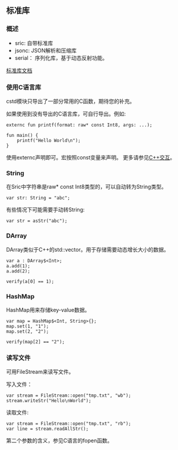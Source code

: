 

## 标准库

### 概述
- sric: 自带标准库
- jsonc: JSON解析和压缩库
- serial： 序列化库，基于动态反射功能。

[标准库文档](/apidoc.html)

### 使用C语言库

cstd模块只导出了一部分常用的C函数，期待您的补充。

如果使用到没有导出的C语言库，可自行导出。例如:

```
externc fun printf(format: raw* const Int8, args: ...);

fun main() {
    printf("Hello World\n");
}
```

使用externc声明即可。宏按照const变量来声明。
更多请参见[C++交互](cpp.md)。


### String
在Sric中字符串是raw* const Int8类型的，可以自动转为String类型。
```
var str: String = "abc";
```
有些情况下可能需要手动转String:
```
var str = asStr("abc");
```

### DArray

DArray类似于C++的std::vector。用于存储需要动态增长大小的数据。

```
var a : DArray$<Int>;
a.add(1);
a.add(2);

verify(a[0] == 1);
```

### HashMap

HashMap用来存储key-value数据。
```
var map = HashMap$<Int, String>{};
map.set(1, "1");
map.set(2, "2");

verify(map[2] == "2");
```


### 读写文件
可用FileStream来读写文件。

写入文件：
```
var stream = FileStream::open("tmp.txt", "wb");
stream.writeStr("Hello\nWorld");
```

读取文件:
```
var stream = FileStream::open("tmp.txt", "rb");
var line = stream.readAllStr();
```
第二个参数的含义，参见C语言的fopen函数。
